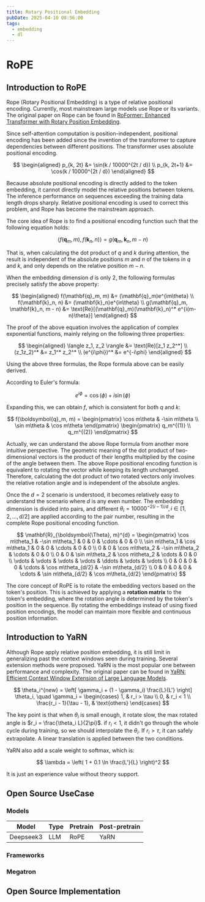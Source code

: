 ```yaml
---
title: Rotary Positional Embedding
pubDate: 2025-04-10 08:56:00
tags:
  - embedding
  - dl
---
```


# RoPE

## Introduction to RoPE

Rope (Rotary Positional Embedding) is a type of relative positional encoding. Currently, most mainstream large models use Rope or its variants. The original paper on Rope can be found in [RoFormer: Enhanced Transformer with Rotary Position Embedding](https://arxiv.org/abs/2104.09864).

Since self-attention computation is position-independent, positional encoding has been added since the invention of the transformer to capture dependencies between different positions. The transformer uses absolute positional encoding.

$$
\begin{aligned}
p_{k, 2t} &= \sin(k / 10000^{2t / d}) \\
p_{k, 2t+1} &= \cos(k / 10000^{2t / d})
\end{aligned}
$$

Because absolute positional encoding is directly added to the token embedding, it cannot directly model the relative positions between tokens. The inference performance on sequences exceeding the training data length drops sharply. Relative positional encoding is used to correct this problem, and Rope has become the mainstream approach.

The core idea of Rope is to find a positional encoding function such that the following equation holds:

$$
\langle f(\mathbf{q}_m, m), f(\mathbf{k}_n, n) \rangle = g(\mathbf{q}_m, \mathbf{k}_n, m - n)
$$

That is, when calculating the dot product of $q$ and $k$ during attention, the result is independent of the absolute positions $m$ and $n$ of the tokens in $q$ and $k$, and only depends on the relative position $m - n$.

When the embedding dimension $d$ is only 2, the following formulas precisely satisfy the above property:

$$
\begin{aligned}
f(\mathbf{q}_m, m) &= (\mathbf{q}_m)e^{im\theta} \\
f(\mathbf{k}_n, n) &= (\mathbf{k}_n)e^{in\theta} \\
g(\mathbf{q}_m, \mathbf{k}_n, m - n) &= \text{Re}[(\mathbf{q}_m)(\mathbf{k}_n)^* e^{i(m-n)\theta}]
\end{aligned}
$$

The proof of the above equation involves the application of complex exponential functions, mainly relying on the following three properties:

$$
\begin{aligned}
\langle z_1, z_2 \rangle &= \text{Re}[z_1 z_2^*] \\
(z_1z_2)^* &= z_1^* z_2^* \\
(e^{i\phi})^* &= e^{-i\phi}
\end{aligned}
$$

Using the above three formulas, the Rope formula above can be easily derived.

According to Euler's formula:

$$
e^{i\phi} = \cos(\phi) + i \sin(\phi)
$$

Expanding this, we can obtain $f$, which is consistent for both $q$ and $k$:

$$
f(\boldsymbol{q}_m, m) = \begin{pmatrix} \cos m\theta & -\sin m\theta \\ \sin m\theta & \cos m\theta \end{pmatrix} \begin{pmatrix} q_m^{(1)} \\ q_m^{(2)} \end{pmatrix}
$$

Actually, we can understand the above Rope formula from another more intuitive perspective. The geometric meaning of the dot product of two-dimensional vectors is the product of their lengths multiplied by the cosine of the angle between them. The above Rope positional encoding function is equivalent to rotating the vector while keeping its length unchanged. Therefore, calculating the dot product of two rotated vectors only involves the relative rotation angle and is independent of the absolute angles.

Once the $d=2$ scenario is understood, it becomes relatively easy to understand the scenario where $d$ is any even number. The embedding dimension is divided into pairs, and different $\theta_i = 10000^{-2(i-1)/d}, i \in [1, 2, ..., d/2]$ are applied according to the pair number, resulting in the complete Rope positional encoding function.

$$
\mathbf{R}_{\boldsymbol{\Theta}, m}^{d} = \begin{pmatrix}
\cos m\theta_1 & -\sin m\theta_1 & 0 & 0 & \cdots & 0 & 0 \\
\sin m\theta_1 & \cos m\theta_1 & 0 & 0 & \cdots & 0 & 0 \\
0 & 0 & \cos m\theta_2 & -\sin m\theta_2 & \cdots & 0 & 0 \\
0 & 0 & \sin m\theta_2 & \cos m\theta_2 & \cdots & 0 & 0 \\
\vdots & \vdots & \vdots & \vdots & \ddots & \vdots & \vdots \\
0 & 0 & 0 & 0 & \cdots & \cos m\theta_{d/2} & -\sin m\theta_{d/2} \\
0 & 0 & 0 & 0 & \cdots & \sin m\theta_{d/2} & \cos m\theta_{d/2}
\end{pmatrix}
$$

The core concept of RoPE is to rotate the embedding vectors based on the token's position. This is achieved by applying a **rotation matrix** to the token's embedding, where the rotation angle is determined by the token's position in the sequence. By rotating the embeddings instead of using fixed position encodings, the model can maintain more flexible and continuous position information.

## Introduction to YaRN

Although Rope apply relative position embedding, it is still limit in generalizing past the context windows seen during training. Several extension methods were proposed. YaRN is the most popular one between 
performance and complexity. The original paper can be found in [YaRN: Efficient Context Window Extension of Large Language Models](https://arxiv.org/abs/2309.00071).


$$
\theta_i^{new} = \left[ \gamma_i + (1 - \gamma_i) \frac{L}{L'} \right] \theta_i, \quad \gamma_i = \begin{cases} 1, & r_i > \tau \\ 0, & r_i < 1 \\ \frac{r_i - 1}{\tau - 1}, & \text{others} \end{cases}
$$

The key point is that when $\theta_i$ is small enough, it rotate slow, the max rotated angle is $r_i = \frac{\theta_i L}{2\pi}$. if $r_i < 1$, it didn't go through the whole cycle during training, so we should interpolate the $\theta_i$. If $r_i > \tau$, it can safely extrapolate. A linear translation is applied between the two conditions.

YaRN also add a scale weight to softmax, which is:

$$
\lambda = \left( 1 + 0.1 \ln \frac{L'}{L} \right)^2
$$

It is just an experience value without theory support.

## Open Source UseCase

### Models

| Model | Type | Pretrain | Post-pretrain |
| --- | --- | --- | --- |
| Deepseek3 | LLM | RoPE | YaRN |

### Frameworks

### Megatron


## Open Source Implementation
